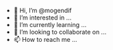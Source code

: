 - 👋 Hi, I’m @mogendif
- 👀 I’m interested in ...
- 🌱 I’m currently learning ...
- 💞️ I’m looking to collaborate on ...
- 📫 How to reach me ...

<!---
mogendif/mogendif is a ✨ special ✨ repository because its `README.md` (this file) appears on your GitHub profile.
You can click the Preview link to take a look at your changes.
--->
